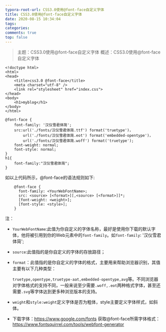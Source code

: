 ```yaml
---
typora-root-url: CSS3.0使用@font-face自定义字体
title: CSS3.0使用@font-face自定义字体
date: 2020-08-15 10:34:04
tags:
categories: 
comments: true
top: false
---
```


> 主题：CSS3.0使用@font-face自定义字体
> 概述：CSS3.0使用@font-face自定义字体

<!--正文-->
<!--more-->

```
<!doctype html>
<html>
<head>
    <title>css3.0 @font-face</title>
    <meta charset="utf-8" />
    <link rel="stylesheet" href="index.css">
</head>
<body>
    <h1>myblog</h1>
</body>
</html>
```

```
@font-face {
    font-family: '汉仪雪君体简';
    src:url('./fonts/汉仪雪君体简.ttf') format('truetype')，
	    url('./fonts/汉仪雪君体简.eot') format('embedded-opentype')，
	    url('./fonts/汉仪雪君体简.woff') format('truetype');
    font-weight: normal;
    font-style: normal;
}
h1{
    font-family:"汉仪雪君体简";
}
```

如以上代码所示，@font-face的语法规则如下:

```
    @font-face {
      font-family: <YourWebFontName>;
      src: <source> [<format>][,<source> [<format>]]*;
      [font-weight: <weight>];
      [font-style: <style>];
    }
```

注：

* `YourWebFontName`:此值为你自定义的字体名称，最好是使用你下载的默认字体，他将被引用到你的Web元素中的`font-family`。如`font-family`: '汉仪雪君体简';

* `source`:此值指的是你自定义的字体的存放路径；

* `format`：此值指的是你自定义的字体的格式，主要用来帮助浏览器识别，其值主要有以下几种类型：

  `truetype,opentype,truetype-aat,embedded-opentype,avg`等。不同浏览器对字体格式的支持不同，一般来说至少需要`.woff,.eot`两种格式字体，甚至还需要`.svg`等字体达到更多种浏览版本的支持。

* `weight`和`style:weight`定义字体是否为粗体，style主要定义字体样式，如斜体。

* 下载字体：https://www.google.com/fonts
   获取@font-face所需字体格式：https://www.fontsquirrel.com/tools/webfont-generator